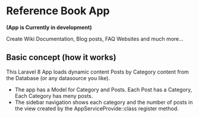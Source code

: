 # Reference Book App
**(App is Currently in development)**

Create Wiki Documentation, Blog posts, FAQ Websites and much more...

## Basic concept (how it works)
This Laravel 8 App loads dynamic content Posts by Category content from the Database (or any datasource you like).

- The app has a Model for Category and Posts. Each Post has a Category, Each Category has meny posts.
- The sidebar navigation shows each category and the number of posts in the view created by the AppServiceProvide::class register method.
